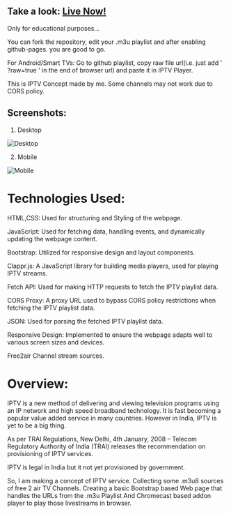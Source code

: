 ## Take a look: [Live Now!](https://pratikkarbhal.github.io/CustomIPTVm3u8/) 
Only for educational purposes...

You can fork the repository, edit your .m3u playlist and after enabling github-pages. you are good to go.

For Android/Smart TVs: Go to github playlist, copy raw file url(i.e. just add ' ?raw=true ' in the end of browser url) and paste it in IPTV Player.

This is IPTV Concept made by me.
Some channels may not work due to CORS policy.


## Screenshots:
1. Desktop

![Desktop](https://github.com/pratikkarbhal/CustomIPTVm3u8/blob/main/desktop.gif)

2. Mobile

![Mobile](https://github.com/pratikkarbhal/CustomIPTVm3u8/blob/main/mobile.gif)


#

# Technologies Used:
HTML,CSS: Used for structuring and Styling of the webpage.

JavaScript: Used for fetching data, handling events, and dynamically updating the webpage content.

Bootstrap: Utilized for responsive design and layout components.

Clappr.js: A JavaScript library for building media players, used for playing IPTV streams.

Fetch API: Used for making HTTP requests to fetch the IPTV playlist data.

CORS Proxy: A proxy URL used to bypass CORS policy restrictions when fetching the IPTV playlist data.

JSON: Used for parsing the fetched IPTV playlist data.

Responsive Design: Implemented to ensure the webpage adapts well to various screen sizes and devices.

Free2air Channel stream sources.


#

# Overview:

IPTV is a new method of delivering and viewing television programs using an IP network and high speed broadband technology. It is fast becoming a popular value added service in many countries. 
However in India, IPTV is yet to be a big thing.

As per TRAI Regulations,
New Delhi, 4th January, 2008 – Telecom Regulatory Authority of India (TRAI) releases the recommendation on provisioning of IPTV services. 

IPTV is legal in India but it not yet provisioned by government.

So, I am making a concept of IPTV service.
Collecting some .m3u8 sources of free 2 air TV Channels.
Creating a basic Bootstrap based Web page that handles the URLs from the .m3u Playlist And Chromecast based addon player to play those livestreams in browser.
